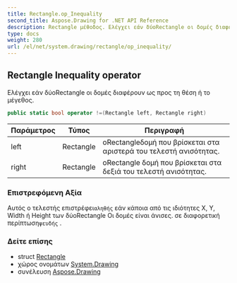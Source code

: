 ```yaml
---
title: Rectangle.op_Inequality
second_title: Aspose.Drawing for .NET API Reference
description: Rectangle μέθοδος. Ελέγχει εάν δύοRectangle οι δομές διαφέρουν ως προς τη θέση ή το μέγεθος.
type: docs
weight: 280
url: /el/net/system.drawing/rectangle/op_inequality/
---
```

## Rectangle Inequality operator

Ελέγχει εάν δύοRectangle οι δομές διαφέρουν ως προς τη θέση ή το μέγεθος.

```csharp
public static bool operator !=(Rectangle left, Rectangle right)
```

| Παράμετρος | Τύπος | Περιγραφή |
| --- | --- | --- |
| left | Rectangle | οRectangleδομή που βρίσκεται στα αριστερά του τελεστή ανισότητας. |
| right | Rectangle | οRectangle δομή που βρίσκεται στα δεξιά του τελεστή ανισότητας. |

### Επιστρεφόμενη Αξία

Αυτός ο τελεστής επιστρέφει`αληθής` εάν κάποια από τις ιδιότητες X, Y, Width ή Height των δύοRectangle Οι δομές είναι άνισες. σε διαφορετική περίπτωση`ψευδής` .

### Δείτε επίσης

* struct [Rectangle](../)
* χώρος ονομάτων [System.Drawing](../../rectangle/)
* συνέλευση [Aspose.Drawing](../../../)


